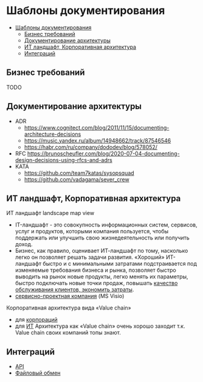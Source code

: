 # Шаблоны документирования

- [Шаблоны документирования](#шаблоны-документирования)
  - [Бизнес требований](#бизнес-требований)
  - [Документирование архитектуры](#документирование-архитектуры)
  - [ИТ ландшафт, Корпоративная архитектура](#ит-ландшафт-корпоративная-архитектура)
  - [Интеграций](#интеграций)

## Бизнес требований

TODO

## Документирование архитектуры

- ADR
  - https://www.cognitect.com/blog/2011/11/15/documenting-architecture-decisions
  - https://music.yandex.ru/album/14948662/track/87546546
  - https://habr.com/ru/company/dododev/blog/578052/
- RFC https://brunoscheufler.com/blog/2020-07-04-documenting-design-decisions-using-rfcs-and-adrs
- KATA
  - https://github.com/team7katas/sysopsquad
  - https://github.com/vadagama/sever_crew


## ИТ ландшафт, Корпоративная архитектура

ИТ ландшафт landscape map view

- IT-ландшафт - это совокупность информационных систем, сервисов, услуг и продуктов, которыми компания пользуется, чтобы поддержать или улучшить свою жизнедеятельность или получить доход.
- Бизнес, как правило, оценивает ИТ-ландшафт по тому, насколько легко он позволяет решать задачи развития. «Хороший» ИТ-ландшафт быстро и с минимальными затратами подстраивается под изменяемые требования бизнеса и рынка, позволяет быстро выводить на рынок новые продукты, легко менять их параметры, быстро подключать новые точки продаж, повышать [качество обслуживания клиентов, экономить затраты](https://avtopilot-center.ru/landshaft-sistemy-arhitektura-predpriyatiya-strategicheskii-podhod-k-it-biznes-ocenivaet-it-landshaft.html).
- [сервисно-проектная компания](https://t.me/it_aces/2428) (MS Visio)
  
Корпоративная архитектура вида «Value chain»
- для [корпораций](https://t.me/it_aces/2425)
- для [ИТ](https://t.me/it_aces/2427)
Архитектура как «Value chain» очень хорошо заходит т.к. Value chain своих компаний топы знают.


## Интеграций

* [API](https://www.artofba.com/post/systems-integration-api)
* [Файловый обмен](https://www.artofba.com/post/%D0%BE%D0%BF%D0%B8%D1%81%D0%B0%D0%BD%D0%B8%D0%B5-%D1%82%D1%80%D0%B5%D0%B1%D0%BE%D0%B2%D0%B0%D0%BD%D0%B8%D0%B9-%D0%BA-%D0%B8%D0%BD%D1%82%D0%B5%D0%B3%D1%80%D0%B0%D1%86%D0%B8%D0%B8-%D1%87%D0%B0%D1%81%D1%82%D1%8C-1-%D1%84%D0%B0%D0%B9%D0%BB%D0%BE%D0%B2%D1%8B%D0%B9-%D0%BE%D0%B1%D0%BC%D0%B5%D0%BD)
